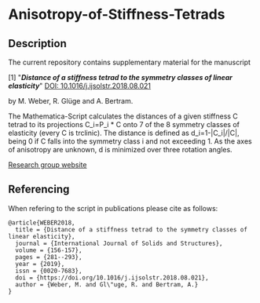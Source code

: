 # Anisotropy-of-Stiffness-Tetrads

## Description

The current repository contains supplementary material for the manuscript

[1] "**_Distance of a stiffness tetrad to the symmetry classes of linear elasticity_**" [DOI: 10.1016/j.ijsolstr.2018.08.021](https://doi.org/10.1016/j.ijsolstr.2018.08.021)

by M. Weber, R. Glüge and A. Bertram.

The Mathematica-Script calculates the distances of a given stiffness C tetrad to its 
projections C_i=P_i * C onto 7 of the 8 symmetry classes of elasticity (every C is trclinic). The distance is defined as d_i=1-|C_i|/|C|, being 0 if C falls into the symmetry class i and not exceeding 1. As the axes of anisotropy are unknown, d is minimized over three rotation angles. 

[Research group website](https://www.ifme.ovgu.de/ifme/en/cem.html)

## Referencing

When refering to the script in publications please cite as follows:

```
@article{WEBER2018,
  title = {Distance of a stiffness tetrad to the symmetry classes of linear elasticity},
  journal = {International Journal of Solids and Structures},
  volume = {156-157},
  pages = {281--293},
  year = {2019},
  issn = {0020-7683},
  doi = {https://doi.org/10.1016/j.ijsolstr.2018.08.021},
  author = {Weber, M. and Gl\"uge, R. and Bertram, A.}
}
```
